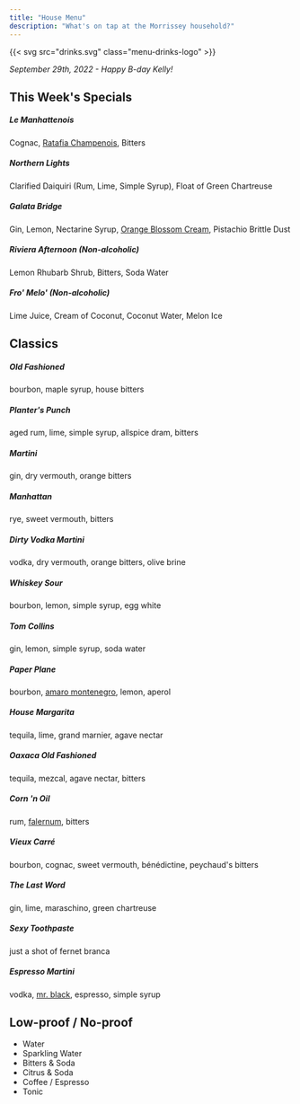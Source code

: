 ```yaml
---
title: "House Menu"
description: "What's on tap at the Morrissey household?"
---
```


{{< svg src="drinks.svg" class="menu-drinks-logo" >}}

_September 29th, 2022 - Happy B-day Kelly!_

## This Week's Specials

##### Le Manhattenois

Cognac, [Ratafia Champenois](https://www.champagne-mg.com/ratafia-champenois), Bitters

##### Northern Lights

Clarified Daiquiri (Rum, Lime, Simple Syrup), Float of Green Chartreuse

##### Galata Bridge

Gin, Lemon, Nectarine Syrup, [Orange Blossom Cream](https://www.epicurious.com/recipes/food/views/orange-blossom-cream-363724), Pistachio Brittle Dust

##### Riviera Afternoon (Non-alcoholic)

Lemon Rhubarb Shrub, Bitters, Soda Water

##### Fro' Melo' (Non-alcoholic)

Lime Juice, Cream of Coconut, Coconut Water, Melon Ice

## Classics

##### Old Fashioned

bourbon, maple syrup, house bitters

##### Planter's Punch

aged rum, lime, simple syrup, allspice dram, bitters

##### Martini

gin, dry vermouth, orange bitters

##### Manhattan

rye, sweet vermouth, bitters

##### Dirty Vodka Martini

vodka, dry vermouth, orange bitters, olive brine

##### Whiskey Sour

bourbon, lemon, simple syrup, egg white

##### Tom Collins

gin, lemon, simple syrup, soda water

##### Paper Plane

bourbon, [amaro montenegro](https://www.amaromontenegro.com/en), lemon, aperol

##### House Margarita

tequila, lime, grand marnier, agave nectar

##### Oaxaca Old Fashioned

tequila, mezcal, agave nectar, bitters

##### Corn 'n Oil

rum, [falernum](https://alpenz.com/product-falernum.html), bitters

##### Vieux Carré

bourbon, cognac, sweet vermouth, bénédictine, peychaud's bitters

##### The Last Word

gin, lime, maraschino, green chartreuse

##### Sexy Toothpaste

just a shot of fernet branca

##### Espresso Martini

vodka, [mr. black](https://mrblack.co/us/), espresso, simple syrup

## Low-proof / No-proof

- Water
- Sparkling Water
- Bitters & Soda
- Citrus & Soda
- Coffee / Espresso
- Tonic

